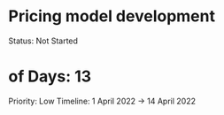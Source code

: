 # Pricing model development

Status: Not Started
# of Days: 13
Priority: Low
Timeline: 1 April 2022 → 14 April 2022